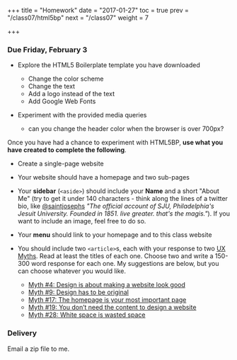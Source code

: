 +++
title = "Homework"
date = "2017-01-27"
toc = true
prev = "/class07/html5bp"
next = "/class07"
weight = 7

+++

### Due Friday, February 3

- Explore the HTML5 Boilerplate template you have downloaded

  - Change the color scheme
  - Change the text
  - Add a logo instead of the text
  - Add Google Web Fonts

- Experiment with the provided media queries

  - can you change the header color when the browser is over 700px?

Once you have had a chance to experiment with HTML5BP, **use what you have created to complete the following**.

- Create a single-page website
- Your website should have a homepage and two sub-pages
- Your **sidebar** (`<aside>`) should include your **Name** and a short "About Me" (try to get it under 140 characters - think along the lines of a twitter bio, like [@saintjosephs](https://twitter.com/saintjosephs) *"The official account of SJU, Philadelphia's Jesuit University. Founded in 1851. live greater. that's the magis."*).  If you want to include an image, feel free to do so.
- Your **menu** should link to your homepage and to this class website
- You should include two `<article>`s, each with your response to two [UX Myths](http://uxmyths.com/).  Read at least the titles of each one.  Choose two and write a 150-300 word response for each one.  My suggestions are below, but you can choose whatever you would like.

  - [Myth #4: Design is about making a website look good](http://uxmyths.com/post/654070104/myth-design-is-about-making-a-website-look-good)
  - [Myth #9: Design has to be original](http://uxmyths.com/post/712377283/myth-9-design-has-to-be-original)
  - [Myth #17: The homepage is your most important page](http://uxmyths.com/post/717779908/myth-the-homepage-is-your-most-important-page)
  - [Myth #19: You don’t need the content to design a website](http://uxmyths.com/post/718187422/myth-you-dont-need-the-content-to-design-a-website)
  - [Myth #28: White space is wasted space](http://uxmyths.com/post/2059998441/myth-28-white-space-is-wasted-space)
  
  
### Delivery

Email a zip file to me.
    